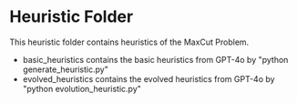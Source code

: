 # Heuristic Folder 
 
This heuristic folder contains heuristics of the MaxCut Problem. 

- basic_heuristics contains the basic heuristics from GPT-4o by "python generate_heuristic.py"
- evolved_heuristics contains the evolved heuristics from GPT-4o by "python evolution_heuristic.py"
